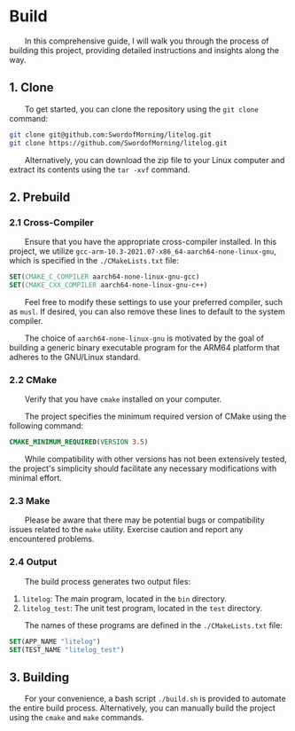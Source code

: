 # Build

&emsp;&emsp;In this comprehensive guide, I will walk you through the process of building this project, providing detailed instructions and insights along the way.

## 1. Clone

&emsp;&emsp;To get started, you can clone the repository using the `git clone` command:

```sh
git clone git@github.com:SwordofMorning/litelog.git
git clone https://github.com/SwordofMorning/litelog.git
```

&emsp;&emsp;Alternatively, you can download the zip file to your Linux computer and extract its contents using the `tar -xvf` command.

## 2. Prebuild

### 2.1 Cross-Compiler

&emsp;&emsp;Ensure that you have the appropriate cross-compiler installed. In this project, we utilize `gcc-arm-10.3-2021.07-x86_64-aarch64-none-linux-gnu`, which is specified in the `./CMakeLists.txt` file:

```cmake
SET(CMAKE_C_COMPILER aarch64-none-linux-gnu-gcc)
SET(CMAKE_CXX_COMPILER aarch64-none-linux-gnu-c++)
```

&emsp;&emsp;Feel free to modify these settings to use your preferred compiler, such as `musl`. If desired, you can also remove these lines to default to the system compiler.

&emsp;&emsp;The choice of `aarch64-none-linux-gnu` is motivated by the goal of building a generic binary executable program for the ARM64 platform that adheres to the GNU/Linux standard.

### 2.2 CMake

&emsp;&emsp;Verify that you have `cmake` installed on your computer.

&emsp;&emsp;The project specifies the minimum required version of CMake using the following command:

```cmake
CMAKE_MINIMUM_REQUIRED(VERSION 3.5)
```

&emsp;&emsp;While compatibility with other versions has not been extensively tested, the project's simplicity should facilitate any necessary modifications with minimal effort.

### 2.3 Make

&emsp;&emsp;Please be aware that there may be potential bugs or compatibility issues related to the `make` utility. Exercise caution and report any encountered problems.

### 2.4 Output

&emsp;&emsp;The build process generates two output files:

1. `litelog`: The main program, located in the `bin` directory.
2. `litelog_test`: The unit test program, located in the `test` directory.

&emsp;&emsp;The names of these programs are defined in the `./CMakeLists.txt` file:

```cmake
SET(APP_NAME "litelog")
SET(TEST_NAME "litelog_test")
```

## 3. Building

&emsp;&emsp;For your convenience, a bash script `./build.sh` is provided to automate the entire build process. Alternatively, you can manually build the project using the `cmake` and `make` commands.
